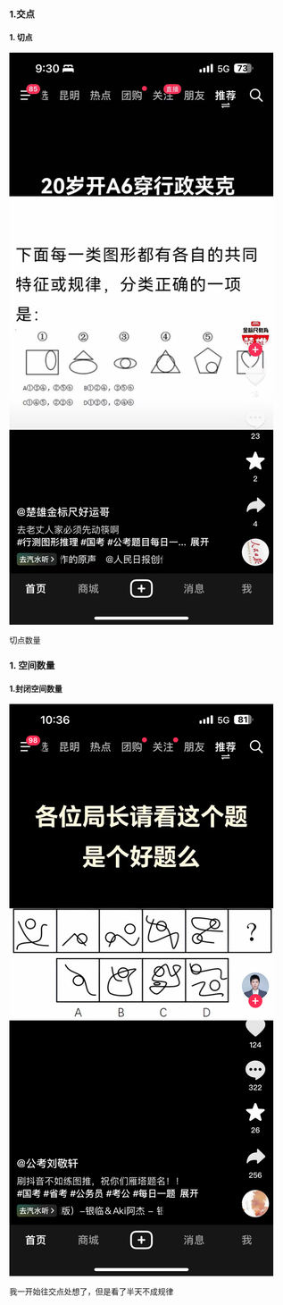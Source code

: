 ### 1.交点

#### 1. 切点

![](./images/点面规律/切点.jpg)

切点数量

### 1. 空间数量

#### 1.封闭空间数量

![](./images/点面规律/封闭空间数量.png)

我一开始往交点处想了，但是看了半天不成规律

